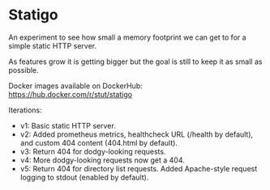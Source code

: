 # Statigo

An experiment to see how small a memory footprint we can get to for a simple static HTTP server.

As features grow it is getting bigger but the goal is still to keep it as small as possible.

Docker images available on DockerHub: https://hub.docker.com/r/stut/statigo

Iterations:

* v1: Basic static HTTP server.
* v2: Added prometheus metrics, healthcheck URL (/health by default), and custom 404 content (404.html by default).
* v3: Return 404 for dodgy-looking requests.
* v4: More dodgy-looking requests now get a 404.
* v5: Return 404 for directory list requests. Added Apache-style request logging to stdout (enabled by default).
